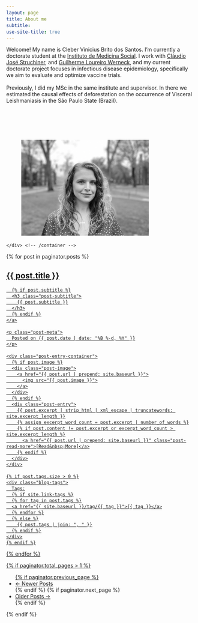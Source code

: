 ```yaml
---
layout: page
title: About me
subtitle: 
use-site-title: true
---
```




<div class="container">
    	<div class="row">
            <div class="col-md-6">
 <p>Welcome! My name is Cleber Vinicius Brito dos Santos. I’m currently a doctorate student at the <a href="https://https://www.ims.uerj.br"">Instituto de Medicina Social</a>. I work with <a href="https://emap.fgv.br/en/faculty/claudio-jose-struchiner"">Cláudio José Struchiner</a>, and <a href="https://publons.com/researcher/1202227/guilherme-werneck/"">Guilherme Loureiro Werneck</a>, and my current doctorate project focuses in infectious disease epidemiology, specifically we aim to evaluate and optimize vaccine trials.  </br> </br>
Previously, I did my MSc in the same institute and supervisor.  In there we estimated the causal effects of deforestation on the occurrence of Visceral Leishmaniasis in the São Paulo State (Brazil). </br> </br>
  </p>
            </div>
            <div class="col-md-6"> 
            	<br><br><br>
            	  <figure>
                <img src="img/headshot.jpeg" width = 340 height = 255 alt="Cleber">
                </figure>
		</div>
	    </div><!-- row -->
	
    </div> <!-- /container -->



<div class="posts-list">
  {% for post in paginator.posts %}
  <article class="post-preview">
    <a href="{{ post.url | prepend: site.baseurl }}">
	  <h2 class="post-title">{{ post.title }}</h2>

	  {% if post.subtitle %}
	  <h3 class="post-subtitle">
	    {{ post.subtitle }}
	  </h3>
	  {% endif %}
    </a>

    <p class="post-meta">
      Posted on {{ post.date | date: "%B %-d, %Y" }}
    </p>

    <div class="post-entry-container">
      {% if post.image %}
      <div class="post-image">
        <a href="{{ post.url | prepend: site.baseurl }}">
          <img src="{{ post.image }}">
        </a>
      </div>
      {% endif %}
      <div class="post-entry">
        {{ post.excerpt | strip_html | xml_escape | truncatewords: site.excerpt_length }}
        {% assign excerpt_word_count = post.excerpt | number_of_words %}
        {% if post.content != post.excerpt or excerpt_word_count > site.excerpt_length %}
          <a href="{{ post.url | prepend: site.baseurl }}" class="post-read-more">[Read&nbsp;More]</a>
        {% endif %}
      </div>
    </div>

    {% if post.tags.size > 0 %}
    <div class="blog-tags">
      Tags:
      {% if site.link-tags %}
      {% for tag in post.tags %}
      <a href="{{ site.baseurl }}/tag/{{ tag }}">{{ tag }}</a>
      {% endfor %}
      {% else %}
        {{ post.tags | join: ", " }}
      {% endif %}
    </div>
    {% endif %}

   </article>
  {% endfor %}
</div>

{% if paginator.total_pages > 1 %}
<ul class="pager main-pager">
  {% if paginator.previous_page %}
  <li class="previous">
    <a href="{{ paginator.previous_page_path | prepend: site.baseurl | replace: '//', '/' }}">&larr; Newer Posts</a>
  </li>
  {% endif %}
  {% if paginator.next_page %}
  <li class="next">
    <a href="{{ paginator.next_page_path | prepend: site.baseurl | replace: '//', '/' }}">Older Posts &rarr;</a>
  </li>
  {% endif %}
</ul>
{% endif %}
